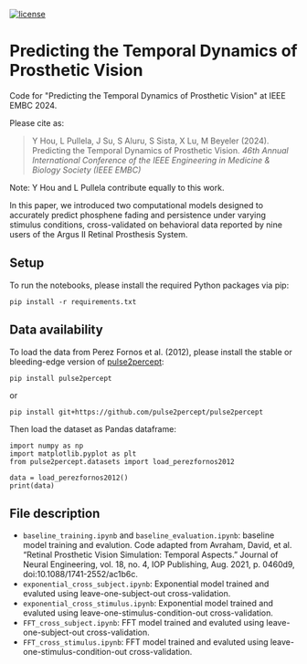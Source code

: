 [![license](https://img.shields.io/badge/License-BSD%202--Clause-blue.svg)](https://github.com/bionicvisionlab/2024-Temporal-Model/blob/master/LICENSE)


# Predicting the Temporal Dynamics of Prosthetic Vision

Code for "Predicting the Temporal Dynamics of Prosthetic Vision" at IEEE EMBC 2024.

Please cite as:

> Y Hou, L Pullela, J Su, S Aluru, S Sista, X Lu, M Beyeler (2024). Predicting the Temporal Dynamics of Prosthetic Vision. *46th Annual International Conference of the IEEE Engineering in Medicine & Biology Society (IEEE EMBC)*

Note: Y Hou and L Pullela contribute equally to this work.

In this paper, we introduced two computational models designed to accurately predict phosphene fading and persistence under varying stimulus conditions, cross-validated on behavioral data reported by nine users of the Argus II Retinal Prosthesis System.

## Setup
To run the notebooks, please install the required Python packages via pip:

```
pip install -r requirements.txt
```

## Data availability
To load the data from Perez Fornos et al. (2012), please install the stable or bleeding-edge version of [pulse2percept](https://pulse2percept.readthedocs.io/en/latest/index.html):
```
pip install pulse2percept
```
or

```
pip install git+https://github.com/pulse2percept/pulse2percept
```

Then load the dataset as Pandas dataframe:
```
import numpy as np
import matplotlib.pyplot as plt
from pulse2percept.datasets import load_perezfornos2012

data = load_perezfornos2012()
print(data)
```

## File description
- ```baseline_training.ipynb``` and ```baseline_evaluation.ipynb```: baseline model training and evalution. Code adapted from Avraham, David, et al. “Retinal Prosthetic Vision Simulation: Temporal Aspects.” Journal of Neural Engineering, vol. 18, no. 4, IOP Publishing, Aug. 2021, p. 0460d9, doi:10.1088/1741-2552/ac1b6c.
- ```exponential_cross_subject.ipynb```: Exponential model trained and evaluted using leave-one-subject-out cross-validation. 
- ```exponential_cross_stimulus.ipynb```: Exponential model trained and evaluted using leave-one-stimulus-condition-out cross-validation. 
- ```FFT_cross_subject.ipynb```: FFT model trained and evaluted using leave-one-subject-out cross-validation. 
- ```FFT_cross_stimulus.ipynb```: FFT model trained and evaluted using leave-one-stimulus-condition-out cross-validation. 
